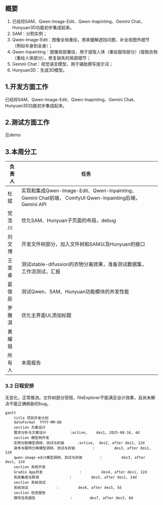 ## 概要
1. 已经将SAM、Qwen-Image-Edit、Qwen-Inapinting、Gemini Chat、Hunyuan3D功能初步集成起来。
2. SAM：分割实例；
3. Qwen-Image-Edit：图像全局重绘，用来缓解遮挡问题、补全视图外细节（例如半身到全身）；
4. Qwen-Inpainting：图像局部重绘，用于提取人体（重绘服饰部分）/提取衣物（重绘人体部分），修复缺失的局部细节；
5. Gemini Chat：视觉语言模型，用于辅助撰写提示词；
6. Hunyuan3D：生成3D模型。
## 1.开发方面工作
 已经将SAM、Qwen-Image-Edit、Qwen-Inapinting、Gemini Chat、Hunyuan3D功能初步集成起来。
 
## 2.测试方面工作
见demo
## 3.本周分工

| 负责人 | 任务                                                                                       |     |
| --- | ---------------------------------------------------------------------------------------- | --- |
| 杜斌  | 实现和集成Qwen-Image-Edit、Qwen-Inpainting、Gemini Chat前端， ComfyUI Qwen-Inpainting后端，Gemini API |     |
| 党浩川 | 优化SAM、Hunyuan子页面的布局，debug                                                                |     |
| 刘文博 | 开发文件树部分，加入文件树和SAM以及Hunyuan的接口                                                                                  |     |
| 王雯睿 | 测试stable-difussion的衣物分离效果，准备测试数据集，工作流测试，汇报                                                             |     |
| 葛俊辰 | 测试Qwen、SAM、Hunyuan功能模块的并发性能                                                                                         |     |
| 罗雅淇 | 优化主界面UI,添加标题                             |     |
| 黄耀祖 |                                                                                          |     |
| 所有人 | 本周报告                                                                                     |     |

### 3.2 日程安排
无变化，正常推进。文件树部分受阻，fileExplorer不能满足设计效果，且尚未解决不能正确刷新的bug。
```mermaid
gantt
    title 项目开发计划
    dateFormat  YYYY-MM-DD
    section 方案设计
    需求分析与方案设计           :active,    des1, 2025-08-16, 4d
    section 模型侧开发
    实例分割模型调研、测试与封装      :active,  des2, after des1, 12d
    身体与服饰分离模型调研、测试与封装        :         des3, after des1, 12d
	qwen-image-edit模型调研、测试与封装        :         des3, after des1, 12d
    section 系统开发
    Gradio App开发                 :         des4, after des1, 12d
    系统集成与联调              :         des5, after des1, 14d
    section 系统测试
    系统测试             :         des6, after des5, 5d
    section 任务报告
    撰写任务报告                :        des7, after des3, 8d
```
